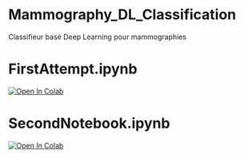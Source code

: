 # Mammography_DL_Classification
Classifieur basé Deep Learning pour mammographies

# FirstAttempt.ipynb
[![Open In Colab](https://colab.research.google.com/assets/colab-badge.svg)](https://colab.research.google.com/github/comHack/Mammography_DL_Classification/blob/master/FirstAttempt.ipynb)

# SecondNotebook.ipynb
[![Open In Colab](https://colab.research.google.com/assets/colab-badge.svg)](https://colab.research.google.com/github/comHack/Mammography_DL_Classification/blob/master/SecondNotebook.ipynb)
